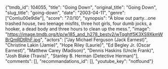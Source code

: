 {"tmdb_id": 104055, "title": "Going Down", "original_title": "Going Down", "slug_title": "going-down", "date": "2003-04-11", "genre": ["Com\u00e9die"], "score": "7.0/10", "synopsis": "A blow out party...one trashed house, two teenage misfits, three hot girls, four dumb jocks, a hooker, a dead body and three hours to clean up the mess.", "image": "https://image.tmdb.org/t/p/w185_and_h278_bestv2/wTqghtf5K3XS9XkmWBrQmRDtRhF.jpg", "actors": ["Jay Michael Ferguson (Jack Earnest)", "Christine Lakin (Jamie)", "Hope Riley (Laurie)", "Ed Begley Jr. (Oscar Earnest)", "Matthew Carey (Madison)", "Dennis Haskins (Uncle Frank)", "Josh Blake (Travis)", "Stanley B. Herman (Detective Herman)"], "comments": [], "recommandations_id": [], "youtube_key": "notfound"}